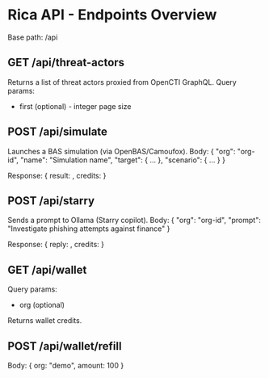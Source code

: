 # Rica API - Endpoints Overview

Base path: /api

## GET /api/threat-actors
Returns a list of threat actors proxied from OpenCTI GraphQL.
Query params:
- first (optional) - integer page size

## POST /api/simulate
Launches a BAS simulation (via OpenBAS/Camoufox).
Body:
{
  "org": "org-id",
  "name": "Simulation name",
  "target": { ... },
  "scenario": { ... }
}

Response: { result: <openbas response>, credits: <remaining> }

## POST /api/starry
Sends a prompt to Ollama (Starry copilot).
Body:
{
  "org": "org-id",
  "prompt": "Investigate phishing attempts against finance"
}

Response: { reply: <ollama response or fallback>, credits: <remaining> }

## GET /api/wallet
Query params:
- org (optional)

Returns wallet credits.

## POST /api/wallet/refill
Body: { org: "demo", amount: 100 }
